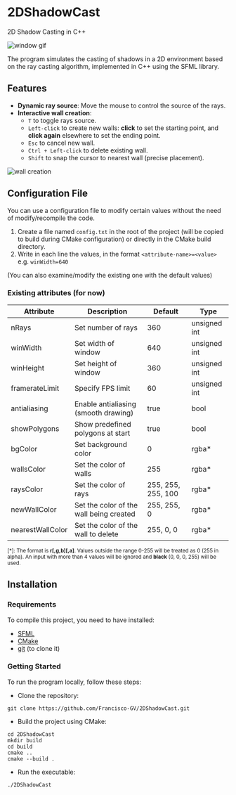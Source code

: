 # 2DShadowCast
2D Shadow Casting in C++

![window gif](https://github.com/Francisco-GV/2DShadowCast/assets/54688495/2830530c-97f4-40ef-ad94-bfac661d8dd3)

The program simulates the casting of shadows in a 2D environment based on the ray casting algorithm, implemented in C++ using the SFML library.

## Features
+ **Dynamic ray source**: Move the mouse to control the source of the rays.
+ **Interactive wall creation**: 
    + `T` to toggle rays source.
    + `Left-click` to create new walls: **click** to set the starting point, and **click again** elsewhere to set the ending point.
    + `Esc` to cancel new wall.
    + `Ctrl + Left-click` to delete existing wall.
    + `Shift` to snap the cursor to nearest wall (precise placement).

![wall creation](https://github.com/Francisco-GV/2DShadowCast/assets/54688495/c954dd49-77cd-43e8-9457-87c48c06c822)

## Configuration File
You can use a configuration file to modify certain values without the need of modify/recompile the code.  
1. Create a file named `config.txt` in the root of the project (will be copied to build during CMake configuration) or directly in the CMake build directory.
2. Write in each line the values, in the format `<attribute-name>=<value>` e.g. `winWidth=640`

(You can also examine/modify the existing one with the default values)

### Existing attributes (for now)
| Attribute        | Description                             | Default            | Type         |
|------------------|-----------------------------------------|--------------------|--------------|
| nRays            | Set number of rays                      | 360                | unsigned int |
| winWidth         | Set width of window                     | 640                | unsigned int |
| winHeight        | Set height of window                    | 360                | unsigned int |
| framerateLimit   | Specify FPS limit                       | 60                 | unsigned int |
| antialiasing     | Enable antialiasing  (smooth drawing)   | true               | bool         |
| showPolygons     | Show predefined polygons at start       | true               | bool         |
| bgColor          | Set background color                    | 0                  | rgba*        |
| wallsColor       | Set the color of walls                  | 255                | rgba*        |
| raysColor        | Set the color of rays                   | 255, 255, 255, 100 | rgba*        |
| newWallColor     | Set the color of the wall being created | 255, 255, 0        | rgba*        |
| nearestWallColor | Set the color of the wall to delete     | 255, 0, 0          | rgba*        |

<sub>[*]: The format is **r[,g,b][,a]**. Values outside the range 0-255 will be treated as 0 (255 in alpha).
An input with more than 4 values will be ignored and **black** (0, 0, 0, 255) will be used. </sub>

## Installation

### Requirements
To compile this project, you need to have installed:
+ [SFML](https://www.sfml-dev.org/index.php)
+ [CMake](https://cmake.org/)
+ [git](https://git-scm.com/) (to clone it)

### Getting Started
To run the program locally, follow these steps:

+ Clone the repository:  

```
git clone https://github.com/Francisco-GV/2DShadowCast.git
```

+ Build the project using CMake:  
```
cd 2DShadowCast
mkdir build
cd build
cmake ..
cmake --build .
```

+ Run the executable:

```
./2DShadowCast
```